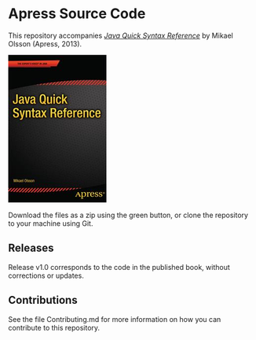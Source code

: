 # Apress Source Code

This repository accompanies [*Java Quick Syntax Reference*](http://www.apress.com/9781430262862) by Mikael  Olsson (Apress, 2013).

![Cover image](9781430262862.jpg)

Download the files as a zip using the green button, or clone the repository to your machine using Git.

## Releases

Release v1.0 corresponds to the code in the published book, without corrections or updates.

## Contributions

See the file Contributing.md for more information on how you can contribute to this repository.
